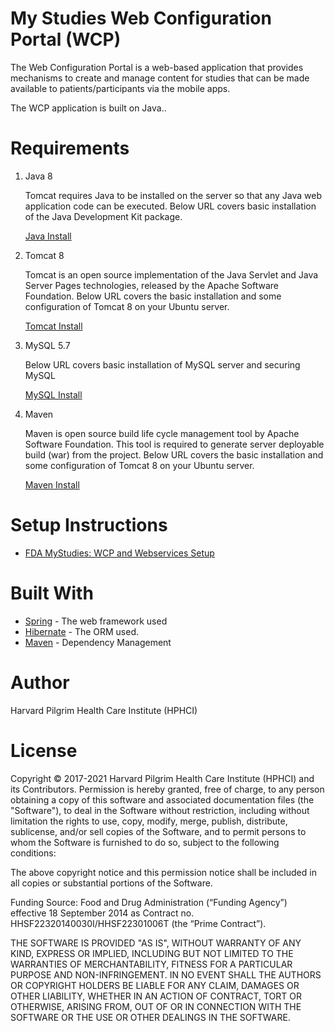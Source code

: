 # My Studies Web Configuration Portal (WCP)
The Web Configuration Portal is a web-based application that provides mechanisms to create and manage content for studies that can be made available to patients/participants via the mobile apps. 

The WCP application is built on Java..

# Requirements

1. Java 8

    Tomcat requires Java to be installed on the server so that any Java web application code can be executed. Below URL covers basic installation of the Java Development Kit package.
        
    [Java Install](https://www.digitalocean.com/community/tutorials/how-to-install-apache-tomcat-8-on-ubuntu-16-04#step-1-install-java)

2. Tomcat 8

    Tomcat is an open source implementation of the Java Servlet and Java Server Pages technologies, released by the Apache Software Foundation. Below URL covers the basic installation and some configuration of Tomcat 8 on your Ubuntu server.
    
    [Tomcat Install](https://www.digitalocean.com/community/tutorials/how-to-install-apache-tomcat-8-on-ubuntu-16-04#step-3-install-tomcat)

3. MySQL 5.7

    Below URL covers basic installation of MySQL server and securing MySQL
    
    [MySQL Install](https://www.digitalocean.com/community/tutorials/how-to-install-linux-apache-mysql-php-lamp-stack-on-ubuntu-16-04#step-2-install-mysql)
4. Maven 

    Maven is open source build life cycle management tool by Apache Software Foundation. This tool is required to generate server deployable build (war) from the project. Below URL covers the basic installation and some configuration of Tomcat 8 on your Ubuntu server.
    
    [Maven Install](https://maven.apache.org/index.html)
	
# Setup Instructions	

- [FDA MyStudies: WCP and Webservices Setup](https://www.labkey.org/FDAMyStudiesHelp/wiki-page.view?name=setupInstructions#wcp)

# Built With

* [Spring](http://spring.io/) - The web framework used
* [Hibernate](http://hibernate.org/) - The ORM used.
* [Maven](https://maven.apache.org/) - Dependency Management

# Author

Harvard Pilgrim Health Care Institute (HPHCI)

# License

Copyright © 2017-2021 Harvard Pilgrim Health Care Institute (HPHCI) and its Contributors.
Permission is hereby granted, free of charge, to any person obtaining a copy of this software and
associated documentation files (the "Software"), to deal in the Software without restriction, including
without limitation the rights to use, copy, modify, merge, publish, distribute, sublicense, and/or sell copies of the Software, and to permit persons to whom the Software is furnished to do so, subject to the following conditions:

The above copyright notice and this permission notice shall be included in all copies or substantial
portions of the Software.

Funding Source: Food and Drug Administration (“Funding Agency”) effective 18 September 2014 as Contract no. HHSF22320140030I/HHSF22301006T (the “Prime Contract”).

THE SOFTWARE IS PROVIDED "AS IS", WITHOUT WARRANTY OF ANY KIND, EXPRESS OR
IMPLIED, INCLUDING BUT NOT LIMITED TO THE WARRANTIES OF MERCHANTABILITY,
FITNESS FOR A PARTICULAR PURPOSE AND NON-INFRINGEMENT. IN NO EVENT SHALL
THE AUTHORS OR COPYRIGHT HOLDERS BE LIABLE FOR ANY CLAIM, DAMAGES OR
OTHER LIABILITY, WHETHER IN AN ACTION OF CONTRACT, TORT OR OTHERWISE,
ARISING FROM, OUT OF OR IN CONNECTION WITH THE SOFTWARE OR THE USE OR
OTHER DEALINGS IN THE SOFTWARE.


